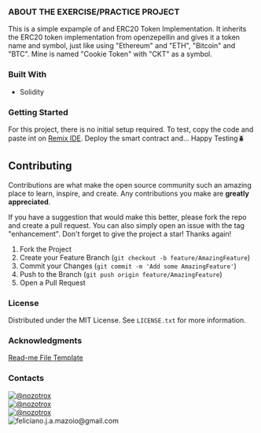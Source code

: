 <!-- REQUIREMENTS -->
### ABOUT THE EXERCISE/PRACTICE PROJECT
This is a simple expample of and ERC20 Token Implementation. It inherits the ERC20 token implementation from openzepellin and gives it a token name and symbol, just like using "Ethereum" and "ETH", "Bitcoin" and "BTC". Mine is named "Cookie Token" with "CKT" as a symbol.


<!-- BUILT WITH -->
### Built With
* Solidity


<!-- GETTING STARTED -->
### Getting Started
For this project, there is no initial setup required. To test, copy the code and paste int on [Remix IDE](https://remix.ethereum.org/). Deploy the smart contract and... Happy Testing🪲


<!-- CONTACT -->
## Contributing

Contributions are what make the open source community such an amazing place to learn, inspire, and create. Any contributions you make are **greatly appreciated**.

If you have a suggestion that would make this better, please fork the repo and create a pull request. You can also simply open an issue with the tag "enhancement".
Don't forget to give the project a star! Thanks again!

1. Fork the Project
2. Create your Feature Branch (`git checkout -b feature/AmazingFeature`)
3. Commit your Changes (`git commit -m 'Add some AmazingFeature'`)
4. Push to the Branch (`git push origin feature/AmazingFeature`)
5. Open a Pull Request


<!-- License -->
### License
Distributed under the MIT License. See `LICENSE.txt` for more information.


### Acknowledgments
[Read-me File Template](https://github.com/othneildrew/Best-README-Template/blob/master/README.md?plain=1)


### Contacts
[![@nozotrox][Twitter-badge]](https://twitter.com/nozotrox)   
[![@nozotrox][Github-badge]](https://github.com/nozotrox)  
[![@nozotrox][LinkedIn-badge]](http://www.linkedin.com/in/feliciano-jr-mazoio)   
![feliciano.j.a.mazoio@gmail.com][Gmail-badge]



[Twitter-badge]:https://img.shields.io/badge/Twitter-1DA1F2?style=social&logo=twitter&logoColor=blue&label=@nozotrox
[Github-badge]:https://img.shields.io/badge/GitHub-100000?style=social&logo=github&label=nozotrox&logoColor=#242424
[LinkedIn-badge]:https://img.shields.io/badge/LinkedIn-0077B5?style=social&logo=linkedin&label=Feliciano_Mazoio&logoColor=blue
[Gmail-badge]:https://img.shields.io/badge/Gmail-D14836?style=social&logo=gmail&label=feliciano.j.a.mazoio@gmail.com&logoColor=red